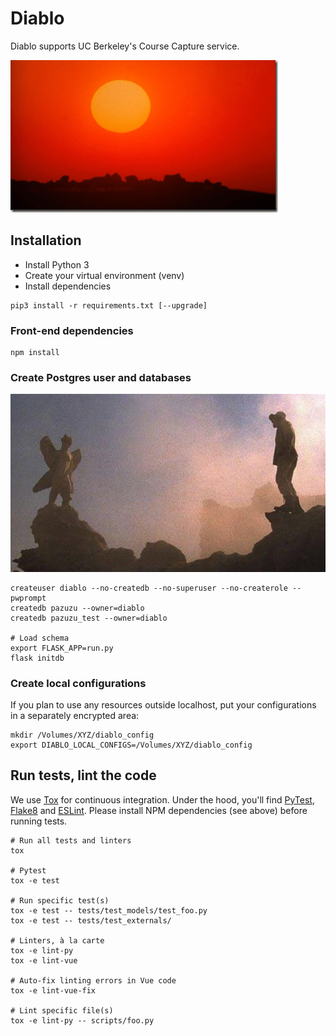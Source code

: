 # Diablo

Diablo supports UC Berkeley's Course Capture service.

![Picture of sun setting in the city of Hatra, Iraq](src/assets/iraqi-sunset-from-exorcist-movie.png)

## Installation

* Install Python 3
* Create your virtual environment (venv)
* Install dependencies

```
pip3 install -r requirements.txt [--upgrade]
```

### Front-end dependencies

```
npm install
```

### Create Postgres user and databases

![Picture of the demon Pazuzu, brother of Humbaba and son of the god Hanbi.](src/assets/pazuzu.jpg)

```
createuser diablo --no-createdb --no-superuser --no-createrole --pwprompt
createdb pazuzu --owner=diablo
createdb pazuzu_test --owner=diablo

# Load schema
export FLASK_APP=run.py
flask initdb
```

### Create local configurations

If you plan to use any resources outside localhost, put your configurations in a separately encrypted area:

```
mkdir /Volumes/XYZ/diablo_config
export DIABLO_LOCAL_CONFIGS=/Volumes/XYZ/diablo_config
```

## Run tests, lint the code

We use [Tox](https://tox.readthedocs.io) for continuous integration. Under the hood, you'll find [PyTest](https://docs.pytest.org), [Flake8](http://flake8.pycqa.org) and [ESLint](https://eslint.org/). Please install NPM dependencies (see above) before running tests.
```
# Run all tests and linters
tox

# Pytest
tox -e test

# Run specific test(s)
tox -e test -- tests/test_models/test_foo.py
tox -e test -- tests/test_externals/

# Linters, à la carte
tox -e lint-py
tox -e lint-vue

# Auto-fix linting errors in Vue code
tox -e lint-vue-fix

# Lint specific file(s)
tox -e lint-py -- scripts/foo.py
```
